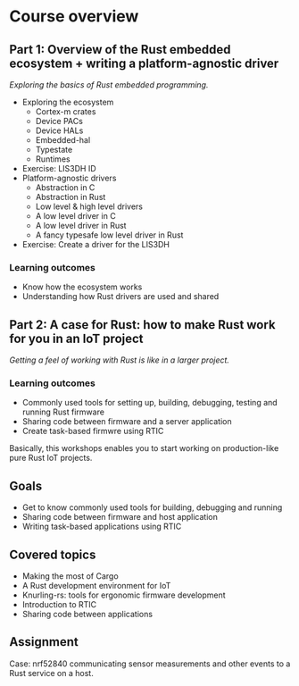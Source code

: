 <div class="read">

# Course overview

## Part 1: Overview of the Rust embedded ecosystem + writing a platform-agnostic driver

*Exploring the basics of Rust embedded programming.*

- Exploring the ecosystem
  - Cortex-m crates
  - Device PACs
  - Device HALs
  - Embedded-hal
  - Typestate
  - Runtimes
- Exercise: LIS3DH ID
- Platform-agnostic drivers
  - Abstraction in C
  - Abstraction in Rust
  - Low level & high level drivers
  - A low level driver in C
  - A low level driver in Rust
  - A fancy typesafe low level driver in Rust
- Exercise: Create a driver for the LIS3DH
  
### Learning outcomes
- Know how the ecosystem works
- Understanding how Rust drivers are used and shared



## Part 2: A case for Rust: how to make Rust work for you in an IoT project
*Getting a feel of working with Rust is like in a larger project.*

### Learning outcomes
- Commonly used tools for setting up, building, debugging, testing and running Rust firmware
- Sharing code between firmware and a server application
- Create task-based firmwre using RTIC


Basically, this workshops enables you to start working on production-like pure Rust IoT projects.


## Goals
- Get to know commonly used tools for building, debugging and running
- Sharing code between firmware and host application
- Writing task-based applications using RTIC

## Covered topics
- Making the most of Cargo
- A Rust development environment for IoT
- Knurling-rs: tools for ergonomic firmware development
- Introduction to RTIC
- Sharing code between applications

## Assignment
Case: nrf52840 communicating sensor measurements and other events to a Rust service on a host.

</div>